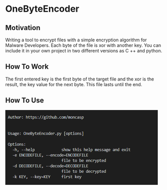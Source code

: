# OneByteEncoder

## Motivation

Writing a tool to encrypt files with a simple encryption algorithm for Malware Developers. Each byte of the file is xor with another key. You can include it in your own project in two different versions as C ++ and python.

## How To Work

The first entered key is the first byte of the target file and the xor is the result, the key value for the next byte. This file lasts until the end.

## How To Use

![Usage](/Images/usage.PNG)
